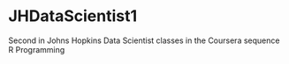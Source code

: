 # JHDataScientist1
Second in Johns Hopkins Data Scientist classes in the Coursera sequence
R Programming
